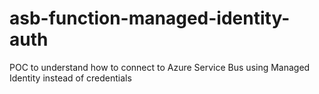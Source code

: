 # asb-function-managed-identity-auth
POC to understand how to connect to Azure Service Bus using Managed Identity instead of credentials
